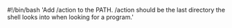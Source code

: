 #!/bin/bash
'Add /action to the PATH. /action should be the last directory the shell looks into when looking for a program.'
